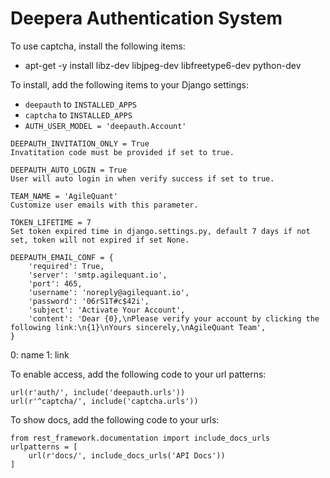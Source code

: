 # Deepera Authentication System
To use captcha, install the following items:
- apt-get -y install libz-dev libjpeg-dev libfreetype6-dev python-dev

To install, add the following items to your Django settings:
- `deepauth` to `INSTALLED_APPS`
- `captcha` to `INSTALLED_APPS`
- `AUTH_USER_MODEL = 'deepauth.Account'`

```
DEEPAUTH_INVITATION_ONLY = True
Invatitation code must be provided if set to true.

DEEPAUTH_AUTO_LOGIN = True
User will auto login in when verify success if set to true.

TEAM_NAME = 'AgileQuant'
Customize user emails with this parameter.

TOKEN_LIFETIME = 7
Set token expired time in django.settings.py, default 7 days if not set, token will not expired if set None.

DEEPAUTH_EMAIL_CONF = {
    'required': True,
    'server': 'smtp.agilequant.io',
    'port': 465,
    'username': 'noreply@agilequant.io',
    'password': '06rS1T#c$42i',
    'subject': 'Activate Your Account',
    'content': 'Dear {0},\nPlease verify your account by clicking the following link:\n{1}\nYours sincerely,\nAgileQuant Team',
}

```

0: name
1: link

To enable access, add the following code to your url patterns:
```
url(r'auth/', include('deepauth.urls'))
url(r'^captcha/', include('captcha.urls'))
```

To show docs, add the following code to your urls:
```
from rest_framework.documentation import include_docs_urls
urlpatterns = [
    url(r'docs/', include_docs_urls('API Docs'))
]
```


